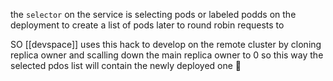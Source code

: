 the `selector` on the service is selecting pods or labeled podds on the deployment to create a list of pods later to round robin requests to 

SO [[devspace]] uses this hack to develop on the remote cluster by cloning replica owner and scalling down the main replica owner to 0 so this way the selected pdos list will contain the newly deployed one  😤